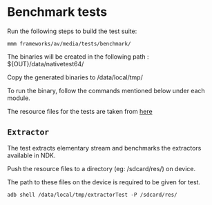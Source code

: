 # Benchmark tests

Run the following steps to build the test suite:
```
mmm frameworks/av/media/tests/benchmark/
```

The binaries will be created in the following path : ${OUT}/data/nativetest64/

Copy the generated binaries to /data/local/tmp/

To run the binary, follow the commands mentioned below under each module.

The resource files for the tests are taken from [here](https://drive.google.com/open?id=1ghMr17BBJ7n0pqbm7oREiTN_MNemJUqy)

## `Extractor`

The test extracts elementary stream and benchmarks the extractors available in NDK.

Push the resource files to a directory (eg: /sdcard/res/) on device.

The path to these files on the device is required to be given for test.

```
adb shell /data/local/tmp/extractorTest -P /sdcard/res/
```

